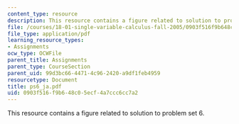 ```yaml
---
content_type: resource
description: This resource contains a figure related to solution to problem set 6.
file: /courses/18-01-single-variable-calculus-fall-2005/0903f516f9b648c05ecf4a7ccc6cc7a2_ps6_ja.pdf
file_type: application/pdf
learning_resource_types:
- Assignments
ocw_type: OCWFile
parent_title: Assignments
parent_type: CourseSection
parent_uid: 99d3bc66-4471-4c96-2420-a9df1feb4959
resourcetype: Document
title: ps6_ja.pdf
uid: 0903f516-f9b6-48c0-5ecf-4a7ccc6cc7a2
---
```

This resource contains a figure related to solution to problem set 6.

